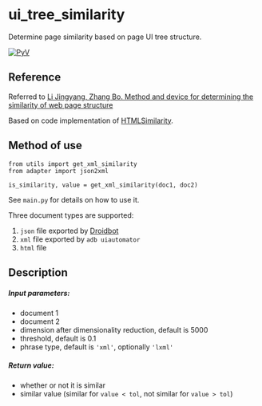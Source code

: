 # ui_tree_similarity
Determine page similarity based on page UI tree structure.

[![PyV](https://img.shields.io/badge/python-3.9-brightgreen.svg)]()

Reference
-----------

Referred to [Li Jingyang, Zhang Bo. Method and device for determining the similarity of web page structure](https://wenku.baidu.com/view/72795fcddf36a32d7375a417866fb84ae55cc3e2?fr=xueshu&_wkts_=1734419226309)

Based on code implementation of [HTMLSimilarity](https://github.com/SPuerBRead/HTMLSimilarity).

Method of use
-----------

```
from utils import get_xml_similarity
from adapter import json2xml

is_similarity, value = get_xml_similarity(doc1, doc2)
```

See `main.py` for details on how to use it.

Three document types are supported:
1. `json` file exported by [Droidbot](https://github.com/honeynet/droidbot)
2. `xml` file exported by `adb uiautomator`
3. `html` file

Description
-----------

##### Input parameters:
* document 1
* document 2
* dimension after dimensionality reduction, default is 5000
* threshold, default is 0.1
* phrase type, default is `'xml'`, optionally `'lxml'`

##### Return value:
* whether or not it is similar
* similar value (similar for `value < tol`, not similar for `value > tol`)